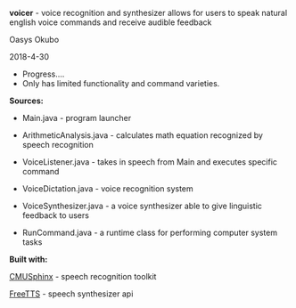 **voicer** - voice recognition and synthesizer allows for users to speak natural english voice commands and receive audible feedback

Oasys Okubo

2018-4-30


- Progress....
- Only has limited functionality and command varieties.


**Sources:**

 * Main.java - program launcher 

 * ArithmeticAnalysis.java - calculates math equation recognized by speech recognition

 * VoiceListener.java - takes in speech from Main and executes specific command

 * VoiceDictation.java - voice recognition system

 * VoiceSynthesizer.java - a voice synthesizer able to give linguistic feedback to users

 * RunCommand.java - a runtime class for performing computer system tasks


**Built with:**

[CMUSphinx](https://cmusphinx.github.io) - speech recognition toolkit

[FreeTTS](https://freetts.sourceforge.io) - speech synthesizer api 
